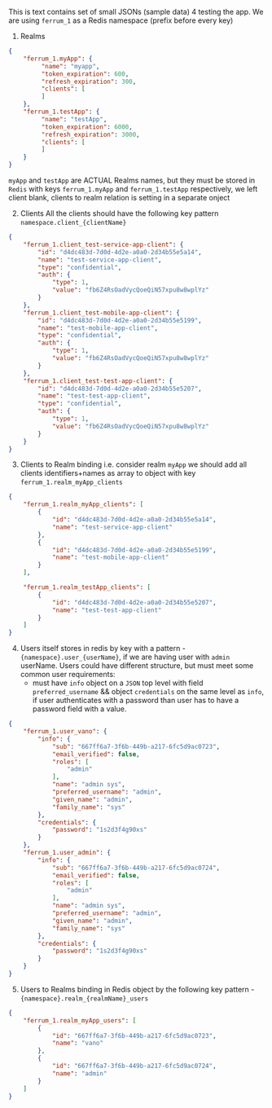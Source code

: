 This is text contains set of small JSONs (sample data) 4 testing the app.
We are using `ferrum_1` as a Redis namespace (prefix before every key) 

1. Realms
```json
{
    "ferrum_1.myApp": {
         "name": "myapp",
         "token_expiration": 600,
         "refresh_expiration": 300,
         "clients": [
         ]
    },
    "ferrum_1.testApp": {
         "name": "testApp",
         "token_expiration": 6000,
         "refresh_expiration": 3000,
         "clients": [
         ]
    }
}
```
`myApp` and `testApp` are ACTUAL Realms names, but they must be stored in `Redis` with keys `ferrum_1.myApp` and `ferrum_1.testApp` respectively, we left client 
blank, clients to realm relation is setting in a separate onject

2. Clients
All the clients should have the following key pattern `namespace.client_{clientName}`
```json
{
    "ferrum_1.client_test-service-app-client": {
        "id": "d4dc483d-7d0d-4d2e-a0a0-2d34b55e5a14",
        "name": "test-service-app-client",
        "type": "confidential",
        "auth": {
            "type": 1,
            "value": "fb6Z4RsOadVycQoeQiN57xpu8w8wplYz"
        }
    },
    "ferrum_1.client_test-mobile-app-client": {
        "id": "d4dc483d-7d0d-4d2e-a0a0-2d34b55e5199",
        "name": "test-mobile-app-client",
        "type": "confidential",
        "auth": {
            "type": 1,
            "value": "fb6Z4RsOadVycQoeQiN57xpu8w8wplYz"
        }
    },
    "ferrum_1.client_test-test-app-client": {
        "id": "d4dc483d-7d0d-4d2e-a0a0-2d34b55e5207",
        "name": "test-test-app-client",
        "type": "confidential",
        "auth": {
            "type": 1,
            "value": "fb6Z4RsOadVycQoeQiN57xpu8w8wplYz"
        }
    }
}
```
3. Clients to Realm binding i.e. consider realm `myApp` we should add all clients identifiers+names as array to object with key `ferrum_1.realm_myApp_clients`
```json
{
    "ferrum_1.realm_myApp_clients": [
        {
            "id": "d4dc483d-7d0d-4d2e-a0a0-2d34b55e5a14",
            "name": "test-service-app-client"
        },
        {
            "id": "d4dc483d-7d0d-4d2e-a0a0-2d34b55e5199",
            "name": "test-mobile-app-client"
        }
    ],

    "ferrum_1.realm_testApp_clients": [
        {
            "id": "d4dc483d-7d0d-4d2e-a0a0-2d34b55e5207",
            "name": "test-test-app-client"
        }
    ]
}
```
4. Users itself stores in redis by key with a pattern - `{namespace}.user_{userName}`, if we are having user with `admin` userName. Users could have
different structure, but must meet some common user requirements:
   * must have `info` object on a `JSON` top level with field `preferred_username`  && object `credentials` on the same level as `info`, if user
     authenticates with a password than user has to have a password field with a value. 
```json
{
    "ferrum_1.user_vano": {
        "info": {
            "sub": "667ff6a7-3f6b-449b-a217-6fc5d9ac0723",
            "email_verified": false,
            "roles": [
                "admin"
            ],
            "name": "admin sys",
            "preferred_username": "admin",
            "given_name": "admin",
            "family_name": "sys"
        },
        "credentials": {
            "password": "1s2d3f4g90xs"
        }
    },
    "ferrum_1.user_admin": {
        "info": {
            "sub": "667ff6a7-3f6b-449b-a217-6fc5d9ac0724",
            "email_verified": false,
            "roles": [
                "admin"
            ],
            "name": "admin sys",
            "preferred_username": "admin",
            "given_name": "admin",
            "family_name": "sys"
        },
        "credentials": {
            "password": "1s2d3f4g90xs"
        }
    }
}
```
5. Users to Realms binding in Redis object by the following key pattern -  `{namespace}.realm_{realmName}_users`
```json
{
    "ferrum_1.realm_myApp_users": [
        {
            "id": "667ff6a7-3f6b-449b-a217-6fc5d9ac0723",
            "name": "vano"
        },
        {
            "id": "667ff6a7-3f6b-449b-a217-6fc5d9ac0724",
            "name": "admin"
        }
    ]
}
```
